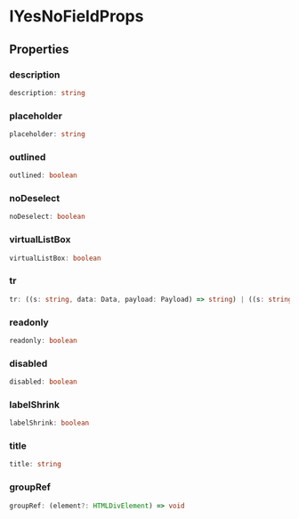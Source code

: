 # IYesNoFieldProps

## Properties

### description

```ts
description: string
```

### placeholder

```ts
placeholder: string
```

### outlined

```ts
outlined: boolean
```

### noDeselect

```ts
noDeselect: boolean
```

### virtualListBox

```ts
virtualListBox: boolean
```

### tr

```ts
tr: ((s: string, data: Data, payload: Payload) => string) | ((s: string, data: Data, payload: Payload) => Promise<string>)
```

### readonly

```ts
readonly: boolean
```

### disabled

```ts
disabled: boolean
```

### labelShrink

```ts
labelShrink: boolean
```

### title

```ts
title: string
```

### groupRef

```ts
groupRef: (element?: HTMLDivElement) => void
```
